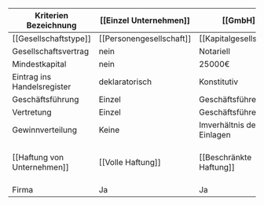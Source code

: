 | Kriterien Bezeichnung       | [[Einzel Unternehmen]]   | [[GmbH]]                  | [[GbR]]                  | Nicht lernen | [[OHG]]                                                                      | [[KG]]                                                   | [[AG]]                  |
| --------------------------- | ------------------------ | ------------------------- | ------------------------ | ------------ | ---------------------------------------------------------------------------- | -------------------------------------------------------- | ----------------------- |
| [[Gesellschaftstype]]       | [[Personengesellschaft]] | [[Kapitalgesellschaft]]   | [[Personengesellschaft]] | \|           | [[Personengesellschaft]]                                                     | [[Personengesellschaft]]                                 | [[Kapitalgesellschaft]] |
| Gesellschaftsvertrag        | nein                     | Notariell                 |                          | \|           | formfrei                                                                     | Formfrei                                                 | Notariell               |
| Mindestkapital              | nein                     | 25000€                    |                          | \|           | Nein                                                                         | nein                                                     | 50000€                  |
| Eintrag ins Handelsregister | deklaratorisch           | Konstitutiv               | Nein                     | \|           | deklaratorisch                                                               | Deklaratorisch                                           | konstitutiv             |
| Geschäftsführung            | Einzel                   | Geschäftsführer           |                          | \|           | alle Gesellschafter                                                          | Komplimentär                                             | Vorstand                |
| Vertretung                  | Einzel                   | Geschäftsführer           |                          | \|           | Alle Gesellschafter                                                          | Komplimentär                                             | Vorstand                |
| Gewinnverteilung            | Keine                    | Imverhältnis der Einlagen |                          | \|           | 4% Verzinsung auf die Einlage, Rest nach Köpfe                               | 4% Verzinsung, Rest im Verhältnis der Einlagen           | Dividende               |
| [[Haftung von Unternehmen]] | [[Volle Haftung]]        | [[Beschränkte Haftung]]   | [[Persönliche Haftung]]  | \|           | [[Unbeschränkte Haftung]] [[Unmittelbare Haftung]], [[Solidarische Haftung]] | Komplimentär: [[Volle Haftung]] Kommanditist mit Einlage | beschränkt              |
| Firma                       | Ja                       | Ja                        | Nein                     | \|           | Ja                                                                           | Ja                                                       | Ja                      |
